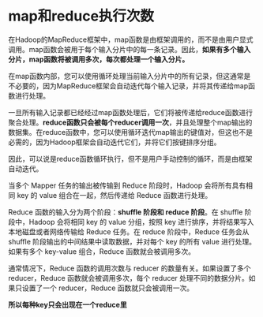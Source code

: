 # map和reduce执行次数

在Hadoop的MapReduce框架中，map函数是由框架调用的，而不是由用户显式调用。map函数会被用于每个输入分片中的每一条记录。因此，**如果有多个输入分片，map函数将被调用多次，每次都处理一个输入分片。**

在map函数内部，您可以使用循环处理当前输入分片中的所有记录，但这通常是不必要的，因为MapReduce框架会自动迭代每个输入记录，并将其传递给map函数进行处理。

一旦所有输入记录都已经经过map函数处理后，它们将被传递给reduce函数进行聚合处理。**reduce函数只会被每个reducer调用一次**，并且处理整个map输出的数据集。在reduce函数中，您可以使用循环迭代map输出的键值对，但这也不是必需的，因为Hadoop框架会自动迭代它们，并将它们按键排序分组。

因此，可以说是reduce函数循环执行，但不是用户手动控制的循环，而是由框架自动迭代。

当多个 Mapper 任务的输出被传输到 Reduce 阶段时，Hadoop 会将所有具有相同 key 的 value 组合在一起，然后传递给 Reduce 函数进行处理。

Reduce 函数的输入分为两个阶段：**shuffle 阶段和 reduce 阶段**。在 shuffle 阶段中，Hadoop 会将相同 key 的 value 分组，按照 key 进行排序，并将结果写入本地磁盘或者网络传输给 Reduce 任务。在 reduce 阶段中，Reduce 任务会从 shuffle 阶段输出的中间结果中读取数据，并对每个 key 的所有 value 进行处理。如果有多个 key-value 组合，Reduce 函数就会被调用多次。

通常情况下，Reduce 函数的调用次数与 reducer 的数量有关。如果设置了多个 reducer，Reduce 函数就会被调用多次，每个 reducer 处理不同的数据分片。如果只设置了一个 reducer，Reduce 函数就只会被调用一次。

**所以每种key只会出现在一个reduce里**